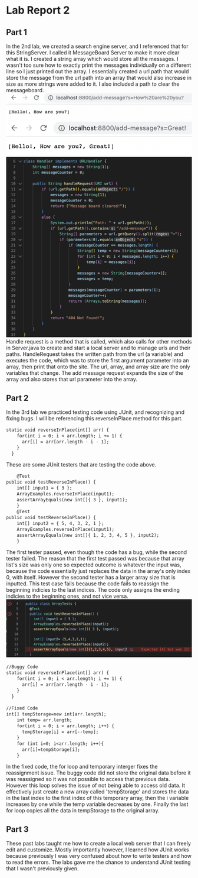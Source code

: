 # Lab Report 2
## Part 1
In the 2nd lab, we created a search engine server, and I referenced that for this StringServer. I called it MessageBoard Server to make it more clear what it is. I created a string array which would store all the messages. I wasn't too sure how to exactly print the messages individually on a different line so I just printed out the array. I essentially created a url path that would store the message from the url path into an array that would also increase in size as more strings were added to it. I also included a path to clear the messageboard.
![Image](Testing1Lab2.png)
![Image](Testing2Lab2.png)
![Image](MessageBoardCode.png)
Handle request is a method that is called, which also calls for other methods in Server.java to create and start a local server and to manage urls and their paths. HandleRequest takes the written path from the url (a variable) and executes the code, which was to store the first argument parameter into an array, then print that onto the site. The url, array, and array size are the only variables that change. The add message request expands the size of the array and also stores that url parameter into the array.
## Part 2
In the 3rd lab we practiced testing code using JUnit, and recognizing and fixing bugs. I will be referencing this reverseInPlace method for this part.
```  
static void reverseInPlace(int[] arr) {
    for(int i = 0; i < arr.length; i += 1) {
      arr[i] = arr[arr.length - i - 1];
    }
  }
```
These are some JUnit testers that are testing the code above.
```
	@Test 
public void testReverseInPlace() {
    int[] input1 = { 3 };
    ArrayExamples.reverseInPlace(input1);
    assertArrayEquals(new int[]{ 3 }, input1);
	}
    @Test 
public void testReverseInPlace() {
    int[] input2 = { 5, 4, 3, 2, 1 };
    ArrayExamples.reverseInPlace(input1);
    assertArrayEquals(new int[]{ 1, 2, 3, 4, 5 }, input2);
	}
```
The first tester passed, even though the code has a bug, while the second tester failed. The reason that the first test passed was because that array list's size was only one so expected outcome is whatever the input was, because the code essentially just replaces the data in the array's only index 0, with itself. However the second tester has a larger array size that is inputted. This test case fails because the code fails to reassign the beginning indicies to the last indices. The code only assigns the ending indicies to the beginning ones, and not vice versa. 
![Image](TesterFailure.png)

```  
//Buggy Code
static void reverseInPlace(int[] arr) {
    for(int i = 0; i < arr.length; i += 1) {
      arr[i] = arr[arr.length - i - 1];
    }
  }
 
//Fixed Code
int[] tempStorage=new int[arr.length];
    int temp= arr.length;
    for(int i = 0; i < arr.length; i++) {
      tempStorage[i] = arr[--temp];
    }
    for (int i=0; i<arr.length; i++){
      arr[i]=tempStorage[i];
    }
```
In the fixed code, the for loop and temporary interger fixes the reassignment issue. The buggy code did not store the original data before it was reassigned so it was not possible to access that previous data. However this loop solves the issue of not being able to access old data. It effectively just create a new array called 'tempStorage' and stores the data in the last index to the first index of this temporary array, then the i variable increases by one while the temp variable decreases by one. Finally the last for loop copies all the data in tempStorage to the original array.
## Part 3
These past labs taught me how to create a local web server that I can freely edit and customize. Mostly importantly however, I learned how JUnit works because previously I was very confused about how to write testers and how to read the errors. The labs gave me the chance to understand JUnit testing that I wasn't previously given.
